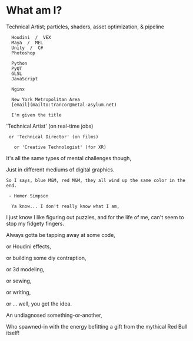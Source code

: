 # What am I?

Technical Artist; particles, shaders, asset optimization, & pipeline

      Houdini  /  VEX
      Maya  /  MEL
      Unity  /  C#
      Photoshop

      Python
      PyQT
      GLSL
      JavaScript

      Nginx

      New York Metropolitan Area
      [email](mailto:trancor@metal-asylum.net)

      I'm given the title
      
   'Technical Artist' (on real-time jobs)
      
     or 'Technical Director' (on films)
      
       or 'Creative Technologist' (for XR)

It's all the same types of mental challenges though,
      
   Just in different mediums of digital graphics.

    So I says, blue M&M, red M&M, they all wind up the same color in the end.

     - Homer Simpson

      Ya know... I don't really know what I am,
      
   I just know I like figuring out puzzles, and for the life of me, can't seem to stop my fidgety fingers.

Always gotta be tapping away at some code, 
      
   or Houdini effects,
      
   or building some diy contraption, 
      
   or 3d modeling, 
      
   or sewing, 
      
   or writing, 
      
   or ... well, you get the idea.

An undiagnosed something-or-another,
      
   Who spawned-in with the energy befitting a gift from the mythical Red Bull itself!